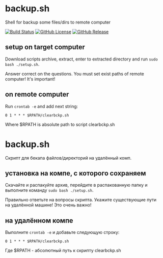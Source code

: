 # backup.sh
Shell for backup some files/dirs to remote computer

[![Build Status](https://travis-ci.org/nixscript/backup.sh.svg?branch=master)](https://travis-ci.org/nixscript/backup.sh)
[![GitHub License](https://img.shields.io/github/license/nixscript/backup.sh.svg)](https://github.com/nixscript/backup.sh/blob/master/LICENSE.md)
[![GitHub Release](https://img.shields.io/github/release/nixscript/backup.sh.svg)](https://github.com/nixscript/backup.sh/releases)

## setup on target computer
Download scripts archive, extract, enter to extracted directory and run `sudo bash ./setup.sh`.

Answer correct on the questions. You must set exist paths of remote computer! It's important!

## on remote computer
Run `crontab -e` and add next string:

`0 1 * * * $RPATH/clearbckp.sh`

Where $RPATH is absolute path to script clearbckp.sh

# backup.sh
Скрипт для бекапа файлов/директорий на удалённый комп.

## установка на компе, с которого сохраняем
Скачайте и распакуйте архив, перейдите в распакованную папку и выполните команду `sudo bash ./setup.sh`.

Правильно ответьте на вопросы скрипта. Укажите существующие пути на удалённой машине! Это очень важно!

## на удалённом компе
Выполните `crontab -e` и добавьте следующую строку:

`0 1 * * * $RPATH/clearbckp.sh`

Где $RPATH - абсолютный путь к скрипту clearbckp.sh
